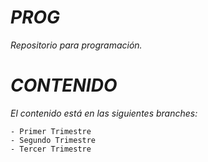 # *PROG*
_Repositorio para programación._


# *CONTENIDO*
_El contenido está en las siguientes branches:_
```
- Primer Trimestre
- Segundo Trimestre
- Tercer Trimestre
```
